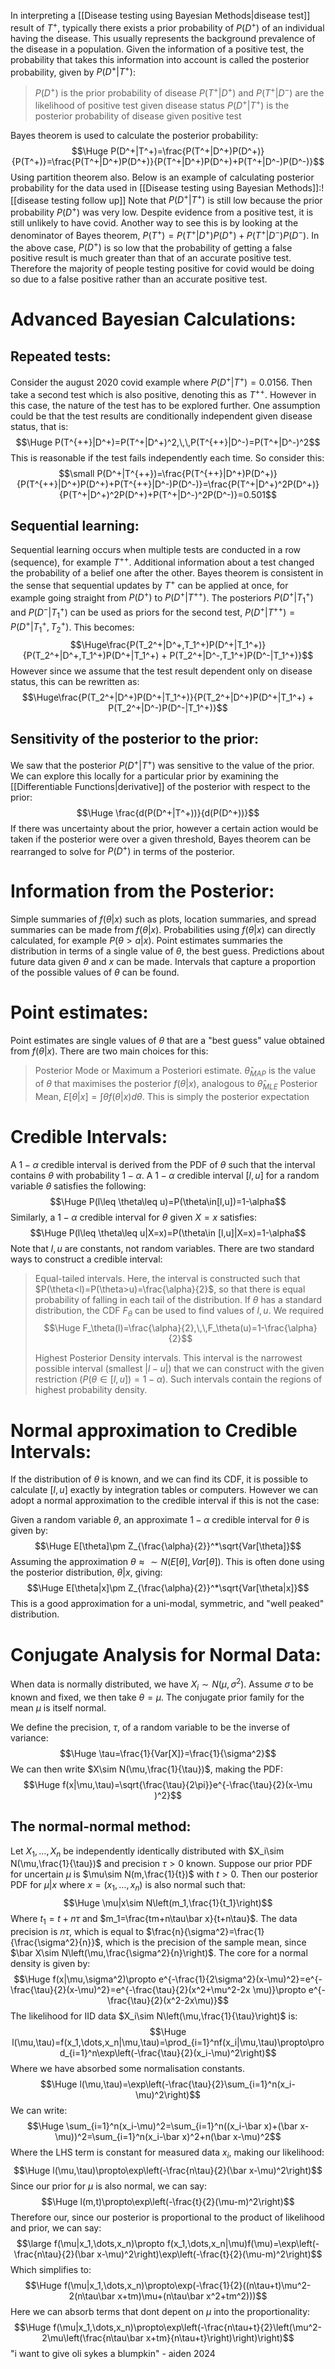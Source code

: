 
In interpreting a [[Disease testing using Bayesian Methods|disease test]] result of $T^+$, typically there exists a prior probability of $P(D^+)$ of an individual having the disease. This usually represents the background prevalence of the disease in a population. Given the information of a positive test, the probability that takes this information into account is called the posterior probability, given by $P(D^+|T^+)$:
> $P(D^+)$ is the prior probability of disease
> $P(T^+|D^+)$ and $P(T^+|D^-)$ are the likelihood of positive test given disease status
> $P(D^+|T^+)$ is the posterior probability of disease given positive test

Bayes theorem is used to calculate the posterior probability:$$\Huge P(D^+|T^+)=\frac{P(T^+|D^+)P(D^+)}{P(T^+)}=\frac{P(T^+|D^+)P(D^+)}{P(T^+|D^+)P(D^+)+P(T^+|D^-)P(D^-)}$$Using partition theorem also. Below is an example of calculating posterior probability for the data used in [[Disease testing using Bayesian Methods]]:![[disease testing follow up]]
Note that $P(D^+|T^+)$ is still low because the prior probability $P(D^+)$ was very low. Despite evidence from a positive test, it is still unlikely to have covid. Another way to see this is by looking at the denominator of Bayes theorem, $P(T^+)=P(T^+|D^+)P(D^+)+P(T^+|D^-)P(D^-)$. In the above case, $P(D^+)$ is so low that the probability of getting a false positive result is much greater than that of an accurate positive test. Therefore the majority of people testing positive for covid would be doing so due to a false positive rather than an accurate positive test.

# Advanced Bayesian Calculations:

## Repeated tests:
Consider the august 2020 covid example where $P(D^+|T^+)=0.0156$. Then take a second test which is also positive, denoting this as $T^{++}$. However in this case, the nature of the test has to be explored further. One assumption could be that the test results are conditionally independent given disease status, that is:$$\Huge P(T^{++}|D^+)=P(T^+|D^+)^2,\,\,P(T^{++}|D^-)=P(T^+|D^-)^2$$This is reasonable if the test fails independently each time. So consider this:$$\small P(D^+|T^{++})=\frac{P(T^{++}|D^+)P(D^+)}{P(T^{++}|D^+)P(D^+)+P(T^{++}|D^-)P(D^-)}=\frac{P(T^+|D^+)^2P(D^+)}{P(T^+|D^+)^2P(D^+)+P(T^+|D^-)^2P(D^-)}=0.501$$

## Sequential learning:
Sequential learning occurs when multiple tests are conducted in a row (sequence), for example $T^{++}$. Additional information about a test changed the probability of a belief one after the other. Bayes theorem is consistent in the sense that sequential updates by $T^+$ can be applied at once, for example going straight from $P(D^+)$ to $P(D^+|T^{++})$. The posteriors $P(D^+|T_1^+)$ and $P(D^-|T^+_1)$ can be used as priors for the second test, $P(D^+|T^{++})=P(D^+|T_1^+,T_2^+)$. This becomes:$$\Huge\frac{P(T_2^+|D^+,T_1^+)P(D^+|T_1^+)}{P(T_2^+|D^+,T_1^+)P(D^+|T_1^+) + P(T_2^+|D^-,T_1^+)P(D^-|T_1^+)}$$However since we assume that the test result dependent only on disease status, this can be rewritten as:$$\Huge\frac{P(T_2^+|D^+)P(D^+|T_1^+)}{P(T_2^+|D^+)P(D^+|T_1^+) + P(T_2^+|D^-)P(D^-|T_1^+)}$$
## Sensitivity of the posterior to the prior:
We saw that the posterior $P(D^+|T^+)$ was sensitive to the value of the prior. We can explore this locally for a particular prior by examining the [[Differentiable Functions|derivative]] of the posterior with respect to the prior:$$\Huge \frac{d(P(D^+|T^+))}{d(P(D^+))}$$If there was uncertainty about the prior, however a certain action would be taken if the posterior were over a given threshold, Bayes theorem can be rearranged to solve for $P(D^+)$ in terms of the posterior.

# Information from the Posterior:

Simple summaries of $f(\theta|x)$ such as plots, location summaries, and spread summaries can be made from $f(\theta|x)$. Probabilities using $f(\theta|x)$ can directly calculated, for example $P(\theta>a|x)$. Point estimates summaries the distribution in terms of a single value of $\theta$, the best guess. Predictions about future data given $\theta$ and $x$ can be made. Intervals that capture a proportion of the possible values of $\theta$ can be found.

# Point estimates:

Point estimates are single values of $\theta$ that are a "best guess" value obtained from $f(\theta|x)$. There are two main choices for this:
> Posterior Mode or Maximum a Posteriori estimate. $\hat \theta_{MAP}$ is the value of $\theta$ that maximises the posterior $f(\theta|x)$, analogous to $\hat \theta_{MLE}$
> Posterior Mean, $E[\theta|x]=\int \theta f(\theta|x)d \theta$. This is simply the posterior expectation


# Credible Intervals:

A $1-\alpha$ credible interval is derived from the PDF of $\theta$ such that the interval contains $\theta$ with probability $1-\alpha$. A $1-\alpha$ credible interval $[l,u]$ for a random variable $\theta$ satisfies the following:$$\Huge P(l\leq \theta\leq u)=P(\theta\in[l,u])=1-\alpha$$Similarly, a $1-\alpha$ credible interval for $\theta$ given $X=x$ satisfies:$$\Huge P(l\leq \theta\leq u|X=x)=P(\theta\in [l,u]|X=x)=1-\alpha$$Note that $l,u$ are constants, not random variables. There are two standard ways to construct a credible interval:
> Equal-tailed intervals. Here, the interval is constructed such that $P(\theta<l)=P(\theta>u)=\frac{\alpha}{2}$, so that there is equal probability of falling in each tail of the distribution. If $\theta$ has a standard distribution, the CDF $F_\theta$ can be used to find values of $l,u$. We required$$\Huge F_\theta(l)=\frac{\alpha}{2},\,\,F_\theta(u)=1-\frac{\alpha}{2}$$
> 
> Highest Posterior Density intervals. This interval is the narrowest possible interval (smallest $|l-u|$) that we can construct with the given restriction ($P(\theta\in[l,u])=1-\alpha$). Such intervals contain the regions of highest probability density.

# Normal approximation to Credible Intervals:

If the distribution of $\theta$ is known, and we can find its CDF, it is possible to calculate $[l,u]$ exactly by integration tables or computers. However we can adopt a normal approximation to the credible interval if this is not the case:

Given a random variable $\theta$, an approximate $1-\alpha$ credible interval for $\theta$ is given by:$$\Huge E[\theta]\pm Z_{\frac{\alpha}{2}}^*\sqrt{Var[\theta]}$$Assuming the approximation $\theta\approx\sim N(E[\theta],Var[\theta])$. This is often done using the posterior distribution, $\theta|x$, giving:$$\Huge E[\theta|x]\pm Z_{\frac{\alpha}{2}}^*\sqrt{Var[\theta|x]}$$This is a good approximation for a uni-modal, symmetric, and "well peaked" distribution.

# Conjugate Analysis for Normal Data:

When data is normally distributed, we have $X_i\sim N(\mu, \sigma^2)$. Assume $\sigma$ to be known and fixed, we then take $\theta=\mu$. The conjugate prior family for the mean $\mu$ is itself normal.

We define the precision, $\tau$, of a random variable to be the inverse of variance:$$\Huge \tau=\frac{1}{Var[X]}=\frac{1}{\sigma^2}$$We can then write $X\sim N(\mu,\frac{1}{\tau})$, making the PDF:$$\Huge f(x|\mu,\tau)=\sqrt{\frac{\tau}{2\pi}}e^{-\frac{\tau}{2}(x-\mu )^2}$$
## The normal-normal method:
Let $X_1,\dots,X_n$ be independently identically distributed with $X_i\sim N(\mu,\frac{1}{\tau})$ and precision $\tau>0$ known. Suppose our prior PDF for uncertain $\mu$ is $\mu\sim N(m,\frac{1}{t})$ with $t>0$. Then our posterior PDF for $\mu|x$ where $x=(x_1,\dots,x_n)$ is also normal such that:$$\Huge \mu|x\sim N\left(m_1,\frac{1}{t_1}\right)$$Where $t_1=t+n\tau$ and $m_1=\frac{tm+n\tau\bar x}{t+n\tau}$. The data precision is $n\tau$, which is equal to $\frac{n}{\sigma^2}=\frac{1}{\frac{\sigma^2}{n}}$, which is the precision of the sample mean, since $\bar X\sim N\left(\mu,\frac{\sigma^2}{n}\right)$. The core for a normal density is given by:$$\Huge f(x|\mu,\sigma^2)\propto e^{-\frac{1}{2\sigma^2}(x-\mu)^2}=e^{-\frac{\tau}{2}(x-\mu)^2}=e^{-\frac{\tau}{2}(x^2+\mu^2-2x \mu)}\propto e^{-\frac{\tau}{2}(x^2-2x\mu)}$$
The likelihood for IID data $X_i\sim N\left(\mu,\frac{1}{\tau}\right)$ is:$$\Huge l(\mu,\tau)=f(x_1,\dots,x_n|\mu,\tau)=\prod_{i=1}^nf(x_i|\mu,\tau)\propto\prod_{i=1}^n\exp\left(-\frac{\tau}{2}(x_i-\mu)^2\right)$$Where we have absorbed some normalisation constants.$$\Huge l(\mu,\tau)=\exp\left(-\frac{\tau}{2}\sum_{i=1}^n(x_i-\mu)^2\right)$$We can write:$$\Huge \sum_{i=1}^n(x_i-\mu)^2=\sum_{i=1}^n((x_i-\bar x)+(\bar x-\mu))^2=\sum_{i=1}^n(x_i-\bar x)^2+n(\bar x-\mu)^2$$Where the LHS term is constant for measured data $x_i$, making our likelihood:$$\Huge l(\mu,\tau)\propto\exp\left(-\frac{n\tau}{2}(\bar x-\mu)^2\right)$$Since our prior for $\mu$ is also normal, we can say:$$\Huge l(m,t)\propto\exp\left(-\frac{t}{2}(\mu-m)^2\right)$$Therefore our, since our posterior is proportional to the product of likelihood and prior, we can say:$$\large f(\mu|x_1,\dots,x_n)\propto f(x_1,\dots,x_n|\mu)f(\mu)=\exp\left(-\frac{n\tau}{2}(\bar x-\mu)^2\right)\exp\left(-\frac{t}{2}(\mu-m)^2\right)$$Which simplifies to:$$\Huge f(\mu|x_1,\dots,x_n)\propto\exp(-\frac{1}{2}((n\tau+t)\mu^2-2(n\tau\bar x+tm)\mu+(n\tau\bar x^2+tm^2)))$$Here we can absorb terms that dont depent on $\mu$ into the proportionality:$$\Huge f(\mu|x_1,\dots,x_n)\propto\exp\left(-\frac{n\tau+t}{2}\left(\mu^2-2\mu\left(\frac{n\tau\bar x+tm}{n\tau+t}\right)\right)\right)$$
"i want to give oli sykes a blumpkin" - aiden 2024